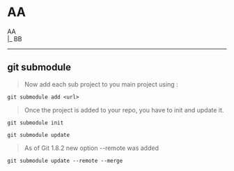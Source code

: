 # AA

AA
<br>
|_ BB


-----------

## git submodule

>Now add each sub project to you main project using :

`
git submodule add <url>
`

>Once the project is added to your repo, you have to init and update it.

`
git submodule init
`

`
git submodule update
`

>As of Git 1.8.2 new option --remote was added

`
git submodule update --remote --merge
`
